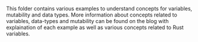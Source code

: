 This folder contains various examples to understand concepts for variables, mutability and data types.
More information about concepts related to variables, data-types and mutability can be found on the blog
with explaination of each example as well as various concepts related to Rust variables.
